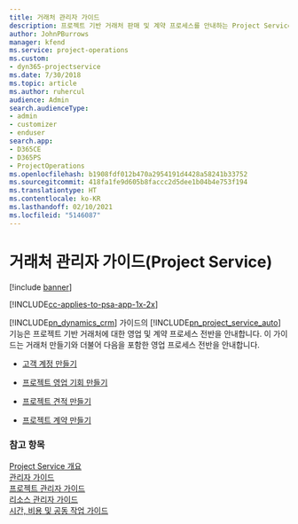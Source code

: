 ```yaml
---
title: 거래처 관리자 가이드
description: 프로젝트 기반 거래처 판매 및 계약 프로세스를 안내하는 Project Service의 거래처 관리자 가이드
author: JohnPBurrows
manager: kfend
ms.service: project-operations
ms.custom:
- dyn365-projectservice
ms.date: 7/30/2018
ms.topic: article
ms.author: ruhercul
audience: Admin
search.audienceType:
- admin
- customizer
- enduser
search.app:
- D365CE
- D365PS
- ProjectOperations
ms.openlocfilehash: b1908fdf012b470a2954191d4428a58241b33752
ms.sourcegitcommit: 418fa1fe9d605b8faccc2d5dee1b04b4e753f194
ms.translationtype: HT
ms.contentlocale: ko-KR
ms.lasthandoff: 02/10/2021
ms.locfileid: "5146087"
---
```

# <a name="account-manager-guide-project-service"></a>거래처 관리자 가이드(Project Service)

[!include [banner](../includes/psa-now-project-operations.md)]

[!INCLUDE[cc-applies-to-psa-app-1x-2x](../includes/cc-applies-to-psa-app-1x-2x.md)]

[!INCLUDE[pn_dynamics_crm](../includes/pn-dynamics-crm.md)] 가이드의 [!INCLUDE[pn_project_service_auto](../includes/pn-project-service-auto.md)] 기능은 프로젝트 기반 거래처에 대한 영업 및 계약 프로세스 전반을 안내합니다. 이 가이드는 거래처 만들기와 더불어 다음을 포함한 영업 프로세스 전반을 안내합니다.  
  
-   [고객 계정 만들기](../psa/create-customer-account.md)  
  
-   [프로젝트 영업 기회 만들기](../psa/create-project-opportunity.md)  
  
-   [프로젝트 견적 만들기](../psa/create-project-quote.md)  
  
-   [프로젝트 계약 만들기](../psa/create-project-contract.md)  
  
  
### <a name="see-also"></a>참고 항목  
 [Project Service 개요](../psa/overview.md)   
 [관리자 가이드](../psa/admin-guide.md)   
 [프로젝트 관리자 가이드](../psa/project-manager-guide.md)   
 [리소스 관리자 가이드](../psa/resource-manager-guide.md)   
 [시간, 비용 및 공동 작업 가이드](../psa/time-expense-collaboration-guide.md)
